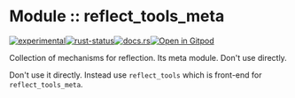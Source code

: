 <!-- {{# generate.module_header{} #}} -->
# Module :: reflect_tools_meta
<!--{ generate.module_header.start() }-->
 [![experimental](https://raster.shields.io/static/v1?label=&message=experimental&color=orange)](https://github.com/emersion/stability-badges#experimental)[![rust-status](https://github.com/Wandalen/wTools/actions/workflows/module_reflect_tools_meta_push.yml/badge.svg)](https://github.com/Wandalen/wTools/actions/workflows/module_reflect_tools_meta_push.yml)[![docs.rs](https://img.shields.io/docsrs/reflect_tools_meta?color=e3e8f0&logo=docs.rs)](https://docs.rs/reflect_tools_meta)[![Open in Gitpod](https://raster.shields.io/static/v1?label=try&message=online&color=eee&logo=gitpod&logoColor=eee)](https://gitpod.io/#RUN_PATH=.,SAMPLE_FILE=sample%2Frust%2Freflect_tools_meta_trivial%2Fsrc%2Fmain.rs,RUN_POSTFIX=--example%20reflect_tools_meta_trivial/https://github.com/Wandalen/wTools)
<!--{ generate.module_header.end }-->

Collection of mechanisms for reflection. Its meta module. Don't use directly.

Don't use it directly. Instead use `reflect_tools` which is front-end for `reflect_tools_meta`.
